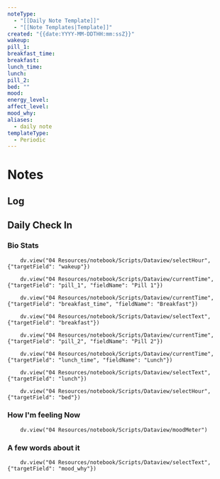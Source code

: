 ```yaml
---
noteType:
  - "[[Daily Note Template]]"
  - "[[Note Templates|Template]]"
created: "{{date:YYYY-MM-DDTHH:mm:ssZ}}"
wakeup: 
pill_1: 
breakfast_time: 
breakfast: 
lunch_time: 
lunch: 
pill_2: 
bed: ""
mood: 
energy_level: 
affect_level: 
mood_why: 
aliases:
  - daily note
templateType:
  - Periodic
---
```

# Notes

## Log

## Daily Check In
### Bio Stats
```dataviewjs
    dv.view("04 Resources/notebook/Scripts/Dataview/selectHour", {"targetField": "wakeup"})
```
```dataviewjs
    dv.view("04 Resources/notebook/Scripts/Dataview/currentTime", {"targetField": "pill_1", "fieldName": "Pill 1"})
```
```dataviewjs
    dv.view("04 Resources/notebook/Scripts/Dataview/currentTime", {"targetField": "breakfast_time", "fieldName": "Breakfast"})
```
```dataviewjs
    dv.view("04 Resources/notebook/Scripts/Dataview/selectText", {"targetField": "breakfast"})
```
```dataviewjs
    dv.view("04 Resources/notebook/Scripts/Dataview/currentTime", {"targetField": "pill_2", "fieldName": "Pill 2"})
```
```dataviewjs
    dv.view("04 Resources/notebook/Scripts/Dataview/currentTime", {"targetField": "lunch_time", "fieldName": "Lunch"})
```
```dataviewjs
    dv.view("04 Resources/notebook/Scripts/Dataview/selectText", {"targetField": "lunch"})
```
```dataviewjs
    dv.view("04 Resources/notebook/Scripts/Dataview/selectHour", {"targetField": "bed"})
```
### How I'm feeling Now
```dataviewjs
    dv.view("04 Resources/notebook/Scripts/Dataview/moodMeter")
```
### A few words about it
```dataviewjs
    dv.view("04 Resources/notebook/Scripts/Dataview/selectText", {"targetField": "mood_why"})
```